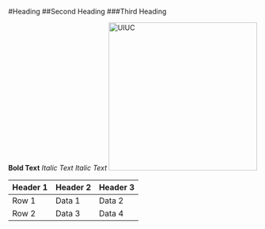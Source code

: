 #Heading 
##Second Heading
###Third Heading

**Bold Text**
*Italic Text*
_Italic Text_
<img src="https://www.google.com/search?vsrid=CO2GxfCY2vLlVhACGAEiJDQyNTg0M2YwLWNlZDEtNDBiZS04NTI5LWFjYWU5ZTkxMWMwMg&vsint=CAIqDAoCCAcSAggKGAEgATojChYNAAAAPxUAAAA_HQAAgD8lAACAPzABEJMCGLcBJQAAgD8&udm=26&lns_mode=un&source=lns.web.gsbubb&vsdim=275,183&gsessionid=EVQvFybDPaMeiYYeq_LLAcF67UdlKDm-cf1hG8AKFKfqwPpfYcrGng&lsessionid=za2G7scYz-_uRD805dNADCGj5v7DpTxzGzGx-mmVKetYoCv9ZbieuQ&lns_surface=26&lns_vfs=e&qsubts=1745022936116&biw=847&bih=750&hl=en" alt="UIUC" width="300"/>

|Header 1|Header 2|Header 3|
|--------|--------|--------|
| Row 1  | Data 1 | Data 2 |
| Row 2  | Data 3 | Data 4 |
